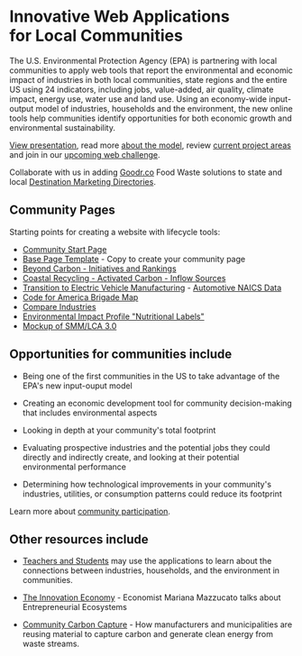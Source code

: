 # Innovative Web Applications for&nbsp;Local&nbsp;Communities 

The U.S. Environmental Protection Agency (EPA) is partnering with <span style="display:none" class="georgia">the Georgia Center for Innovation for Energy Technology and Georgia Tech to work with</span> local <span style="display:none" class="georgia">Georgia</span> communities to apply web tools that report the environmental and economic impact of industries in both local communities, state regions and the entire US using 24 indicators, including jobs, value-added, air quality, climate impact, energy use, water use and land use. Using an economy-wide input-output model of industries, households and the environment, the new online tools help communities identify opportunities for both economic growth and environmental sustainability.  

[View presentation](../community/tools/), read more [about the model](about), review [current project areas](../../community/projects/) and join in our [upcoming&nbsp;web&nbsp;challenge](../../community/challenge/).


Collaborate with us in adding [Goodr.co](https://Goodr.co) Food Waste solutions to state and local [Destination Marketing Directories](https://Planet.Live).  


## Community Pages

Starting points for creating a website with lifecycle tools:  

- [Community Start Page](../apps/)
- [Base Page Template](../apps/base/) - Copy to create your community page
- [Beyond Carbon - Initiatives and Rankings](../apps/beyondcarbon/)  
- [Coastal Recycling - Activated Carbon - Inflow Sources](../apps/coastal/)  
- [Transition to Electric Vehicle Manufacturing](../apps/ev/) - [Automotive NAICS Data](../community/projects/mobility/)  
- [Code for America Brigade Map](../apps/brigades/)  
- [Compare Industries](../localsite/info/)  
- [Environmental Impact Profile "Nutritional Labels"](../io/template/)  
- [Mockup of SMM/LCA 3.0](../apps/smm/)  

## Opportunities for communities include

- Being one of the first communities in the US to take advantage of the EPA's new input-ouput model

- Creating an economic development tool for community decision-making that includes environmental aspects

- Looking in depth at your community's total footprint

- Evaluating prospective industries and the potential jobs they could directly 
 and indirectly create, and looking at their potential environmental performance
 
- Determining how technological improvements in your community's industries, utilities, or
consumption patterns could reduce its footprint

Learn more about [community participation](communities). 

## Other resources include

- [Teachers&nbsp;and&nbsp;Students](./learn) may use the applications to learn about the connections
between industries, households, and the environment in communities.  

- [The Innovation Economy](https://hbr.org/podcast/2019/04/the-innovation-economy) - Economist Mariana Mazzucato talks about Entrepreneurial Ecosystems

- [Community Carbon Capture](../../community/carbon-capture/) - How manufacturers and municipalities are reusing material to capture carbon and generate clean energy from waste streams.  